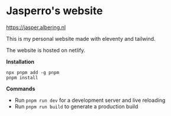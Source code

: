 # Jasperro's website
https://jasper.albering.nl

This is my personal website made with eleventy and tailwind.

The website is hosted on netlify.

**Installation**

```
npx pnpm add -g pnpm
pnpm install
```

**Commands**

-   Run `pnpm run dev` for a development server and live reloading
-   Run `pnpm run build` to generate a production build

